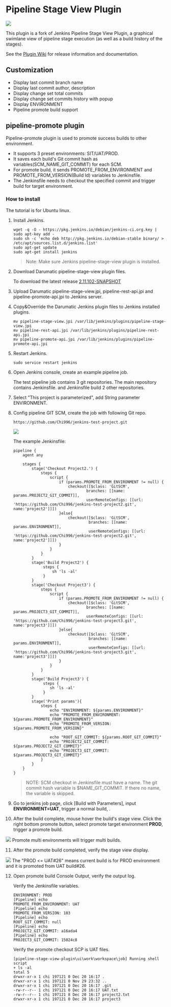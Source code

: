 # Pipeline Stage View Plugin

<img src="doc/pipeline-stage-view.png"/>

This plugin is a fork of Jenkins Pipeline Stage View Plugin, a graphical swimlane view of pipeline stage execution (as well as a build history of the stages). 

See the [Plugin Wiki](https://wiki.jenkins-ci.org/display/JENKINS/Pipeline+Stage+View+Plugin) for release information and documentation. 

## Customization 

- Display last commit branch name
- Display last commit author, description
- Display change set total commits
- Display change set commits history with popup
- Display ENVIRONMENT
- Pipeline promote build support

## pipeline-promote plugin

Pipeline-promote plugin is used to promote success builds to other environment. 

- It supports 3 preset environments: SIT/UAT/PROD. 
- It saves each build's Git commit hash as variables(SCM_NAME_GIT_COMMIT) for each SCM.
- For promote build, it sends PROMOTE_FROM_ENVIRONMENT and PROMOTE_FROM_VERSION(Build Id) variables to Jenkinsfile.
- The Jenkinsfile needs to checkout the specified commit and trigger build for target environment.

### How to install

The tutorial is for Ubuntu linux. 

1. Install Jenkins.
   
   ```
   wget -q -O - https://pkg.jenkins.io/debian/jenkins-ci.org.key | sudo apt-key add -
   sudo sh -c 'echo deb http://pkg.jenkins.io/debian-stable binary/ > /etc/apt/sources.list.d/jenkins.list'
   sudo apt-get update
   sudo apt-get install jenkins
   ```
   
   > Note: Make sure Jenkins pipeline-stage-view plugin is installed.
   
2. Download Darumatic pipeline-stage-view plugin files. 

   To download the latest release [2.11.102-SNAPSHOT](https://github.com/darumatic/pipeline-stage-view-plugin/releases/tag/2.11.102-SNAPSHOT)
   
3. Upload Darumatic pipeline-stage-view.jpi, pipeline-rest-api.jpi and pipeline-promote-api.jpi to Jenkins server.
   
4. Copy&Override the Darumatic Jenkins plugin files to Jenkins installed plugins.

   ```
   mv pipeline-stage-view.jpi /var/lib/jenkins/plugins/pipeline-stage-view.jpi
   mv pipeline-rest-api.jpi /var/lib/jenkins/plugins/pipeline-rest-api.jpi
   mv pipeline-promote-api.jpi /var/lib/jenkins/plugins/pipeline-promote-api.jpi

   ```
5. Restart Jenkins. 
   ```
   sudo service restart jenkins
   ```  
6. Open Jenkins console, create an example pipeline job. 
   
   The test pipeline job contains 3 git repositories. The main repository contains Jenkinsfile. and Jenkinsfile build 2 other repositories.

7. Select "This project is parameterized", add String parameter ENVIRONMENT.
8. Config pipeline GIT SCM, create the job with following Git repo.
   ```
   https://github.com/Chi996/jenkins-test-project.git
   ```
   <img src="doc/job-config.png"/>
   
   The example Jenkinsfile:
   
    ```
    pipeline {
        agent any
    
        stages {
            stage('Checkout Project2.') {
                steps {
                    script {
                        if (params.PROMOTE_FROM_ENVIRONMENT != null) {
                            checkout([$class: 'GitSCM',
                                    branches: [[name: params.PROJECT2_GIT_COMMIT]],
                                    userRemoteConfigs: [[url: 'https://github.com/Chi996/jenkins-test-project2.git', name:'project2']]])
                        }else{
                            checkout([$class: 'GitSCM',
                                     branches: [[name: params.ENVIRONMENT]],
                                     userRemoteConfigs: [[url: 'https://github.com/Chi996/jenkins-test-project2.git', name:'project2']]])
                        }
                    }
                }
            }
            stage('Build Project2') {
                 steps {
                     sh 'ls -al'
                 }
            }
            stage('Checkout Project3') {
                steps {
                    script {
                        if (params.PROMOTE_FROM_ENVIRONMENT != null) {
                            checkout([$class: 'GitSCM',
                                    branches: [[name: params.PROJECT3_GIT_COMMIT]],
                                    userRemoteConfigs: [[url: 'https://github.com/Chi996/jenkins-test-project3.git', name:'project3']]])
                        }else{
                            checkout([$class: 'GitSCM',
                                     branches: [[name: params.ENVIRONMENT]],
                                     userRemoteConfigs: [[url: 'https://github.com/Chi996/jenkins-test-project3.git', name:'project3']]])
                        }
                    }
                }
            }
            stage('Build Project3') {
                 steps {
                    sh 'ls -al'
                 }
            }
            stage('Print params'){
                steps {
                    echo "ENVIRONMENT: ${params.ENVIRONMENT}"
                    echo "PROMOTE_FROM_ENVIRONMENT: ${params.PROMOTE_FROM_ENVIRONMENT}"
                    echo "PROMOTE_FROM_VERSION: ${params.PROMOTE_FROM_VERSION}"
    
                    echo "ROOT_GIT_COMMIT: ${params.ROOT_GIT_COMMIT}"
                    echo "PROJECT2_GIT_COMMIT: ${params.PROJECT2_GIT_COMMIT}"
                    echo "PROJECT3_GIT_COMMIT: ${params.PROJECT3_GIT_COMMIT}"
                }
            }
        }
    }
    ```
   
   > NOTE: SCM checkout in Jenkinsfile must have a name. The git commit hash variable is $NAME_GIT_COMMIT. If there no name, the variable is skipped.

9. Go to jenkins job page, click [Build with Parameters], input **ENVIRONMENT=UAT**, trigger a normal build, .
10. After the build complete, mouse hover the build's stage view. Click the right bottom promote button, select promote target environment **PROD**, trigger a promote build.
   <img src="doc/promote-popup.png"/>
   Promote multi environments will trigger multi builds.

11. After the promote build completed, verify the stage view display.
   <img src="doc/promote-build.png"/>
   The "PROD <= UAT#26" means current build is for PROD environment and it is promoted from UAT build#26.

12. Open promote build Console Output, verify the output log. 

    Verify the Jenkinsfile variables.
    ```
    ENVIRONMENT: PROD
    [Pipeline] echo
    PROMOTE_FROM_ENVIRONMENT: UAT
    [Pipeline] echo
    PROMOTE_FROM_VERSION: 103
    [Pipeline] echo
    ROOT_GIT_COMMIT: null
    [Pipeline] echo
    PROJECT2_GIT_COMMIT: a16ada4
    [Pipeline] echo
    PROJECT3_GIT_COMMIT: 15024c8
    ```
    
    Verify the promote checkout SCP is UAT files.
    
    ```
    [pipeline-stage-view-plugin\ui\work\workspace\job] Running shell script
    + ls -al
    total 5
    drwxr-xr-x 1 chi 197121 0 Dec 20 16:17 .
    drwxr-xr-x 1 chi 197121 0 Nov 29 23:32 ..
    drwxr-xr-x 1 chi 197121 0 Dec 20 16:17 .git
    -rw-r--r-- 1 chi 197121 0 Dec 20 16:17 UAT.txt
    -rw-r--r-- 1 chi 197121 8 Dec 20 16:17 project2.txt
    drwxr-xr-x 1 chi 197121 0 Dec 20 16:17 project3
    ```
    






